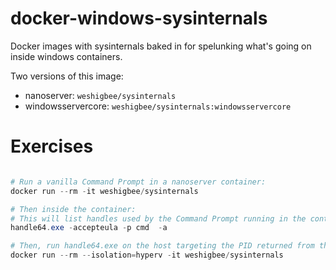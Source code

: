 # docker-windows-sysinternals

Docker images with sysinternals baked in for spelunking what's going on inside windows containers.

Two versions of this image: 
- nanoserver: `weshigbee/sysinternals` 
- windowsservercore: `weshigbee/sysinternals:windowsservercore`

# Exercises

```powershell

# Run a vanilla Command Prompt in a nanoserver container:
docker run --rm -it weshigbee/sysinternals 

# Then inside the container:
# This will list handles used by the Command Prompt running in the container. 
handle64.exe -accepteula -p cmd  -a

# Then, run handle64.exe on the host targeting the PID returned from the container call to handle64 above, you'll notice differences that highlight the isolation of the container. Note: this is most interesting on a Windows Server machine because you can use a Windows Server container instead of a Hyper-V container, though a good exercise would be to vary the isolation type and try out both Windows container types.
docker run --rm --isolation=hyperv -it weshigbee/sysinternals


```
